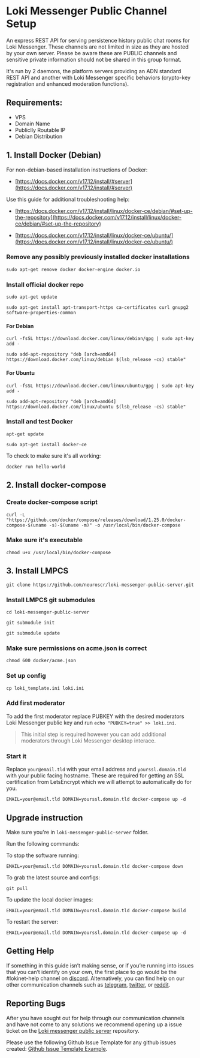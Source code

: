 # Loki Messenger Public Channel Setup

An express REST API for serving persistence history public chat rooms for Loki Messenger. These channels are not limited in size as they are hosted by your own server. Please be aware these are PUBLIC channels and sensitive private information should not be shared in this group format.

It's run by 2 daemons, the platform servers providing an ADN standard REST API and another with Loki Messenger specific behaviors (crypto-key registration and enhanced moderation functions).

## Requirements:
- VPS
- Domain Name
- Publiclly Routable IP
- Debian Distribution

## 1. Install Docker (Debian)
For non-debian-based installation instructions of Docker: 

- [https://docs.docker.com/v17.12/install/#server](https://docs.docker.com/v17.12/install/#server)

Use this guide for additional troubleshooting help: 

- [https://docs.docker.com/v17.12/install/linux/docker-ce/debian/#set-up-the-repository](https://docs.docker.com/v17.12/install/linux/docker-ce/debian/#set-up-the-repository)

- [https://docs.docker.com/v17.12/install/linux/docker-ce/ubuntu/](https://docs.docker.com/v17.12/install/linux/docker-ce/ubuntu/)

### Remove any possibly previously installed docker installations

```
sudo apt-get remove docker docker-engine docker.io
```

### Install official docker repo

```
sudo apt-get update
```

```
sudo apt-get install apt-transport-https ca-certificates curl gnupg2 software-properties-common
```

#### For Debian

```
curl -fsSL https://download.docker.com/linux/debian/gpg | sudo apt-key add -
```

```
sudo add-apt-repository "deb [arch=amd64] https://download.docker.com/linux/debian $(lsb_release -cs) stable"
```

#### For Ubuntu

```
curl -fsSL https://download.docker.com/linux/ubuntu/gpg | sudo apt-key add -
```

```
sudo add-apt-repository "deb [arch=amd64] https://download.docker.com/linux/ubuntu $(lsb_release -cs) stable"
```

### Install and test Docker

```
apt-get update
```

```
sudo apt-get install docker-ce
```

To check to make sure it's all working: 
```
docker run hello-world
```

## 2. Install docker-compose

### Create docker-compose script

```
curl -L "https://github.com/docker/compose/releases/download/1.25.0/docker-compose-$(uname -s)-$(uname -m)" -o /usr/local/bin/docker-compose
```

### Make sure it's executable
```
chmod u+x /usr/local/bin/docker-compose
```

## 3. Install LMPCS

```
git clone https://github.com/neuroscr/loki-messenger-public-server.git
```

### Install LMPCS git submodules

```
cd loki-messenger-public-server
```

```
git submodule init
```

```
git submodule update
```

### Make sure permissions on acme.json is correct

```
chmod 600 docker/acme.json
```

### Set up config

```
cp loki_template.ini loki.ini
```

### Add first moderator

To add the first moderator replace PUBKEY with the desired moderators Loki Messenger public key and run `echo "PUBKEY=true" >> loki.ini`.
> This initial step is required however you can add additional moderators through Loki Messenger desktop interace.

### Start it

Replace `your@email.tld` with your email address and `yourssl.domain.tld` with your public facing hostname. These are required for getting an SSL certification from LetsEncrypt which we will attempt to automatically do for you.

```
EMAIL=your@email.tld DOMAIN=yourssl.domain.tld docker-compose up -d
```

## Upgrade instruction

Make sure you're in `loki-messenger-public-server` folder.

Run the following commands:

To stop the software running:
```
EMAIL=your@email.tld DOMAIN=yourssl.domain.tld docker-compose down
``` 

To grab the latest source and configs:
```
git pull
```

To update the local docker images:
```
EMAIL=your@email.tld DOMAIN=yourssl.domain.tld docker-compose build
```

To restart the server:
```
EMAIL=your@email.tld DOMAIN=yourssl.domain.tld docker-compose up -d
```

## Getting Help

If something in this guide isn’t making sense, or if you’re running into issues that you can’t identify on your own, the first place to go would be the #lokinet-help channel on [discord](https://discord.gg/67GXfD6). Alternatively, you can find help on our other communication channels such as [telegram](https://t.me/LokiCommunity), [twitter](https://twitter.com/loki_project), or [reddit](https://www.reddit.com/r/LokiProject/).

## Reporting Bugs

After you have sought out for help through our communication channels and have not come to any solutions we recommend opening up a issue ticket on the [Loki messenger public server](https://github.com/loki-project/loki-messenger-public-server/issues) repository.

Please use the following Github Issue Template for any github issues created: [Github Issue Template Example](../../../Contributing/Issue_Template/).